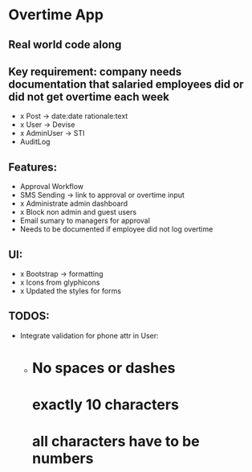 # Overtime App

## Real world code along

## Key requirement: company needs documentation that salaried employees did or did not get overtime each week

- x Post -> date:date rationale:text
- x User -> Devise
- x AdminUser -> STI
- AuditLog

## Features:
- Approval Workflow
- SMS Sending -> link to approval or overtime input
- x Administrate admin dashboard
- x Block non admin and guest users
- Email sumary to managers for approval
- Needs to be documented if employee did not log overtime

## UI:
- x Bootstrap -> formatting
- x Icons from glyphicons
- x Updated the styles for forms

## TODOS:
- Integrate validation for phone attr in User:
  - # No spaces or dashes
    # exactly 10 characters
    # all characters have to be numbers